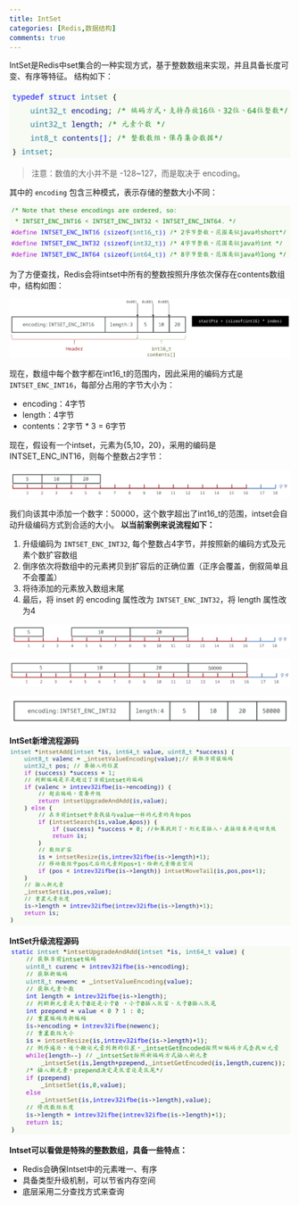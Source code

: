 ```yaml
---
title: IntSet
categories: [Redis,数据结构]
comments: true
---
```

IntSet是Redis中set集合的一种实现方式，基于整数数组来实现，并且具备长度可变、有序等特征。
结构如下：

![IntSet的C语言源码](/assets/img/IntSet数据结构/IntSet的C语言源码.png)

>注意：数值的大小并不是 -128~127，而是取决于 encoding。

其中的 `encoding` 包含三种模式，表示存储的整数大小不同：

![encoding包含三种模式，表示存储的整数大小不同源码体现](/assets/img/IntSet数据结构/encoding包含三种模式，表示存储的整数大小不同源码体现.png)

为了方便查找，Redis会将intset中所有的整数按照升序依次保存在contents数组中，结构如图：

![Redis会将intset中所有的整数按照升序依次保存在contents数组中](/assets/img/IntSet数据结构/Redis会将intset中所有的整数按照升序依次保存在contents数组中.png)

现在，数组中每个数字都在int16_t的范围内，因此采用的编码方式是 `INTSET_ENC_INT16`，每部分占用的字节大小为：
- encoding：4字节
- length：4字节
- contents：2字节 * 3  = 6字节

现在，假设有一个intset，元素为{5,10，20}，采用的编码是INTSET_ENC_INT16，则每个整数占2字节：

![假设有一个intset，元素为{5,10，20}，采用的编码是INTSET_ENC_INT16.png](/assets/img/IntSet数据结构/假设有一个intset，元素为{5,10，20}，采用的编码是INTSET_ENC_INT16.png)

我们向该其中添加一个数字：50000，这个数字超出了int16_t的范围，intset会自动升级编码方式到合适的大小。
**以当前案例来说流程如下：**
1. 升级编码为 `INTSET_ENC_INT32`, 每个整数占4字节，并按照新的编码方式及元素个数扩容数组
2. 倒序依次将数组中的元素拷贝到扩容后的正确位置（正序会覆盖，倒叙简单且不会覆盖）
3. 将待添加的元素放入数组末尾
4. 最后，将 inset 的 encoding 属性改为 `INTSET_ENC_INT32`，将 length 属性改为4

![IntSet自动升级(1).png](/assets/img/IntSet数据结构/IntSet自动升级(1).png)

![IntSet自动升级(2).png](/assets/img/IntSet数据结构/IntSet自动升级(2).png)

![添加5000自动升级编码后的结构.png](/assets/img/IntSet数据结构/添加5000自动升级编码后的结构.png)

**IntSet新增流程源码**
![IntSet新增流程源码.png](/assets/img/IntSet数据结构/IntSet新增流程源码.png)

**IntSet升级流程源码**
![IntSet升级流程源码.png](/assets/img/IntSet数据结构/IntSet升级流程源码.png)

**Intset可以看做是特殊的整数数组，具备一些特点：**
- Redis会确保Intset中的元素唯一、有序
- 具备类型升级机制，可以节省内存空间
- 底层采用二分查找方式来查询